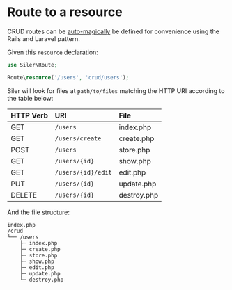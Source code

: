 # Route to a resource

CRUD routes can be [auto-magically](https://github.com/leocavalcante/siler/blob/master/src/Route/Route.php#L109) be defined for convenience using the Rails and Laravel pattern.

Given this `resource` declaration:

```php
use Siler\Route;

Route\resource('/users', 'crud/users');
```

Siler will look for files at `path/to/files` matching the HTTP URI according to the table below:

| HTTP Verb | URI | File |
| :--- | :--- | :--- |
| GET | `/users` | index.php |
| GET | `/users/create` | create.php |
| POST | `/users` | store.php |
| GET | `/users/{id}` | show.php |
| GET | `/users/{id}/edit` | edit.php |
| PUT | `/users/{id}` | update.php |
| DELETE | `/users/{id}` | destroy.php |

And the file structure:

```
index.php
/crud
└── /users
    ├─ index.php
    ├─ create.php
    ├─ store.php
    ├─ show.php
    ├─ edit.php
    ├─ update.php
    └─ destroy.php
```

